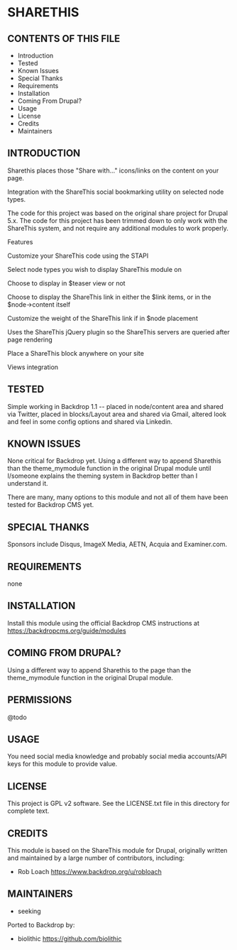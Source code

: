SHARETHIS
===================

CONTENTS OF THIS FILE
---------------------

 - Introduction
 - Tested
 - Known Issues
 - Special Thanks
 - Requirements
 - Installation
 - Coming From Drupal?
 - Usage
 - License
 - Credits
 - Maintainers

INTRODUCTION
------------

Sharethis places those "Share with..." icons/links on the content on your page.

Integration with the ShareThis social bookmarking utility on selected node types.

The code for this project was based on the original share project for Drupal 5.x. The code for this project has been trimmed down to only work with the ShareThis system, and not require any additional modules to work properly.

Features

Customize your ShareThis code using the STAPI

Select node types you wish to display ShareThis module on

Choose to display in $teaser view or not

Choose to display the ShareThis link in either the $link items, or in the $node->content itself

Customize the weight of the ShareThis link if in $node placement

Uses the ShareThis jQuery plugin so the ShareThis servers are queried after page rendering

Place a ShareThis block anywhere on your site

Views integration

TESTED
-----

Simple working in Backdrop 1.1 -- placed in node/content area and shared via Twitter, placed in blocks/Layout area and shared via Gmail, altered look and feel in some config options and shared via Linkedin.

KNOWN ISSUES
---------------------

None critical for Backdrop yet.  Using a different way to append Sharethis than the theme_mymodule function in the original Drupal module until I/someone explains the theming system in Backdrop better than I understand it.

There are many, many options to this module and not all of them have been tested for Backdrop CMS yet.

SPECIAL THANKS
--------------

Sponsors include Disqus, ImageX Media, AETN, Acquia and Examiner.com.

REQUIREMENTS
------------

none

INSTALLATION
------------

Install this module using the official Backdrop CMS instructions at https://backdropcms.org/guide/modules


COMING FROM DRUPAL?
-------------------

Using a different way to append Sharethis to the page than the theme_mymodule function in the original Drupal module.

PERMISSIONS
------------

@todo


USAGE
-----

You need social media knowledge and probably social media accounts/API keys for this module to provide value.

LICENSE
-------

This project is GPL v2 software. See the LICENSE.txt file in this directory for complete text.

CREDITS
-----------

This module is based on the ShareThis module for Drupal, originally written and maintained by a large number of contributors, including:

- Rob Loach <https://www.backdrop.org/u/robloach>

MAINTAINERS
-----------

- seeking

Ported to Backdrop by:

 - biolithic <https://github.com/biolithic>
